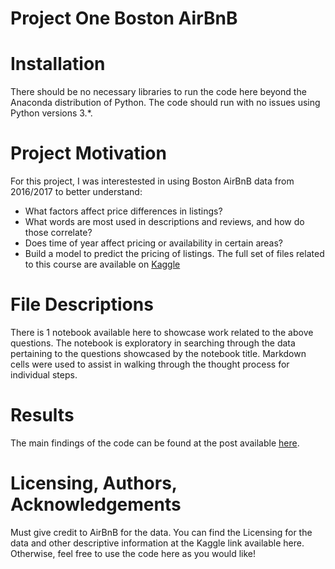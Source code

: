 # Project One Boston AirBnB

# Installation
There should be no necessary libraries to run the code here beyond the Anaconda distribution of Python. The code should run with no issues using Python versions 3.*.

# Project Motivation
For this project, I was interestested in using Boston AirBnB data from 2016/2017 to better understand:

* What factors affect price differences in listings?
* What words are most used in descriptions and reviews, and how do those correlate?
* Does time of year affect pricing or availability in certain areas?
* Build a model to predict the pricing of listings. 
The full set of files related to this course are available on [Kaggle](https://www.kaggle.com/airbnb/boston)

# File Descriptions
There is 1 notebook available here to showcase work related to the above questions. The notebook is exploratory in searching through the data pertaining to the questions showcased by the notebook title. Markdown cells were used to assist in walking through the thought process for individual steps.

# Results
The main findings of the code can be found at the post available [here](https://medium.com/@stephen.parvaresh/airbnb-data-the-short-story-87d008af3599).

# Licensing, Authors, Acknowledgements
Must give credit to AirBnB for the data. You can find the Licensing for the data and other descriptive information at the Kaggle link available here. Otherwise, feel free to use the code here as you would like!
